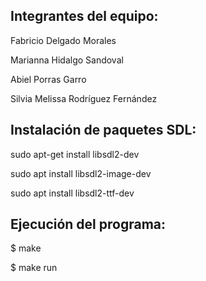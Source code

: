 Integrantes del equipo:
---------------------------------------
Fabricio Delgado Morales

Marianna Hidalgo Sandoval

Abiel Porras Garro

Silvia Melissa Rodríguez Fernández


Instalación de paquetes SDL:
---------------------------------------
sudo apt-get install libsdl2-dev

sudo apt install libsdl2-image-dev

sudo apt install libsdl2-ttf-dev


Ejecución del programa:
---------------------------------------
$ make

$ make run